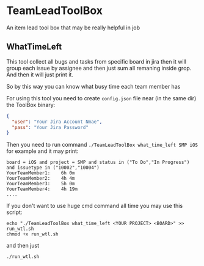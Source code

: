 # TeamLeadToolBox
An item lead tool box that may be really helpful in job

## WhatTimeLeft

This tool collect all bugs and tasks from specific board in jira then it will group each issue by assignee and then just sum all remaning inside grop. And then it will just print it. 

So by this way you can know what busy time each team member has

For using this tool you need to create `config.json` file near (in the same dir) the ToolBox binary:

```JSON
{
  "user": "Your Jira Account Nmae",
  "pass": "Your Jira Password"
}
```

Then you need to run command `./TeamLeadToolBox what_time_left SMP iOS` for example and it may print:

```
board = iOS and project = SMP and status in ("To Do","In Progress") and issuetype in ("10002","10004")
YourTeamMember1: 	6h 0m
YourTeamMember2: 	4h 4m
YourTeamMember3: 	5h 0m
YourTeamMember4: 	4h 19m
....
```

If you don't want to use huge cmd command all time you may use this script:

```Shell
echo "./TeamLeadToolBox what_time_left <YOUR PROJECT> <BOARD>" >> run_wtl.sh
chmod +x run_wtl.sh
```

and then just

```Shell
./run_wtl.sh
```